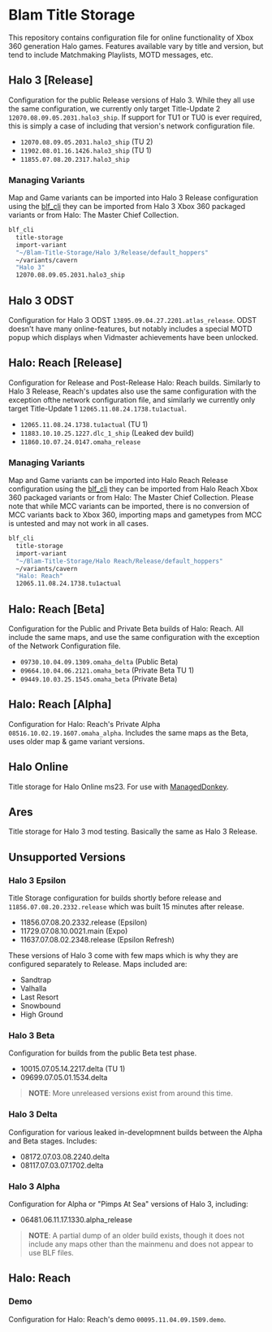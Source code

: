 # Blam Title Storage
This repository contains configuration file for online functionality of Xbox 360 generation Halo games.
Features available vary by title and version, but tend to include Matchmaking Playlists, MOTD messages, etc.
## Halo 3 [Release]
Configuration for the public Release versions of Halo 3. While they all use the same configuration, we currently only target Title-Update 2 `12070.08.09.05.2031.halo3_ship`. If support for TU1 or TU0 is ever required, this is simply a case of including that version's network configuration file.
- `12070.08.09.05.2031.halo3_ship` (TU 2)
- `11902.08.01.16.1426.halo3_ship` (TU 1)
- `11855.07.08.20.2317.halo3_ship`
### Managing Variants
Map and Game variants can be imported into Halo 3 Release configuration using the [blf_cli](https://github.com/Blam-Network/blf) they can be imported from Halo 3 Xbox 360 packaged variants or from Halo: The Master Chief Collection.
```bash
blf_cli
  title-storage
  import-variant
  "~/Blam-Title-Storage/Halo 3/Release/default_hoppers"
  ~/variants/cavern
  "Halo 3"
  12070.08.09.05.2031.halo3_ship
```

## Halo 3 ODST
Configuration for Halo 3 ODST `13895.09.04.27.2201.atlas_release`. ODST doesn't have many online-features, but notably includes a special MOTD popup which displays when Vidmaster achievements have been unlocked.

## Halo: Reach [Release]
Configuration for Release and Post-Release Halo: Reach builds. Similarly to Halo 3 Release, Reach's updates also use the same configuration with the exception ofthe network configuration file, and similarly we currently only target Title-Update 1 `12065.11.08.24.1738.tu1actual`.
- `12065.11.08.24.1738.tu1actual` (TU 1)
- `11883.10.10.25.1227.dlc_1_ship` (Leaked dev build)
- `11860.10.07.24.0147.omaha_release`
### Managing Variants
Map and Game variants can be imported into Halo Reach Release configuration using the [blf_cli](https://github.com/Blam-Network/blf) they can be imported from Halo Reach Xbox 360 packaged variants or from Halo: The Master Chief Collection. Please note that while MCC variants can be imported, there is no conversion of MCC variants back to Xbox 360, importing maps and gametypes from MCC is untested and may not work in all cases.
```bash
blf_cli
  title-storage
  import-variant
  "~/Blam-Title-Storage/Halo Reach/Release/default_hoppers"
  ~/variants/cavern
  "Halo: Reach"
  12065.11.08.24.1738.tu1actual
```

## Halo: Reach [Beta]
Configuration for the Public and Private Beta builds of Halo: Reach. All include the same maps, and use the same configuration with the exception of the Network Configuration file.
- `09730.10.04.09.1309.omaha_delta` (Public Beta)
- `09664.10.04.06.2121.omaha_beta` (Private Beta TU 1)
- `09449.10.03.25.1545.omaha_beta` (Private Beta)

## Halo: Reach [Alpha]
Configuration for Halo: Reach's Private Alpha `08516.10.02.19.1607.omaha_alpha`. Includes the same maps as the Beta, uses older map & game variant versions.

## Halo Online
Title storage for Halo Online ms23. For use with [ManagedDonkey](https://github.com/twist84/ManagedDonkey).

## Ares
Title storage for Halo 3 mod testing. Basically the same as Halo 3 Release.

## Unsupported Versions
### Halo 3 Epsilon
Title Storage configuration for builds shortly before release and `11856.07.08.20.2332.release` which was built 15 minutes after release.
- 11856.07.08.20.2332.release (Epsilon)
- 11729.07.08.10.0021.main (Expo)
- 11637.07.08.02.2348.release (Epsilon Refresh)

These versions of Halo 3 come with few maps which is why they are configured separately to Release. Maps included are:
- Sandtrap
- Valhalla
- Last Resort
- Snowbound
- High Ground

### Halo 3 Beta
Configuration for builds from the public Beta test phase.
- 10015.07.05.14.2217.delta (TU 1)
- 09699.07.05.01.1534.delta
> **NOTE**: More unreleased versions exist from around this time.

### Halo 3 Delta
Configuration for various leaked in-developmnent builds between the Alpha and Beta stages. Includes:
- 08172.07.03.08.2240.delta
- 08117.07.03.07.1702.delta

### Halo 3 Alpha
Configuration for Alpha or "Pimps At Sea" versions of Halo 3, including:
- 06481.06.11.17.1330.alpha_release
> **NOTE**: A partial dump of an older build exists, though it does not include any maps other than the mainmenu and does not appear to use BLF files.

## Halo: Reach
### Demo
Configuration for Halo: Reach's demo `00095.11.04.09.1509.demo`.

